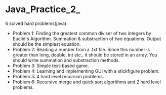 # Java_Practice_2_
6 solved hard problems(java).
* Problem 1: Finding the greatest common diviser of two integers by Euclid's Algorithm. Summation & substraction of two equations. Output should be the simplest equation.
* Problem 2: Reading a number from a .txt file. Since this number is greater than long, double, int etc., it should be stored in an array. You should write summation and substraction methods.
* Problem 3: Simple text-based game.
* Problem 4: Learning and implementing GUI with a stickfigure problem.
* Problem 5: 4 hard level recursion problems.
* Problem 6: Recursive merge and quick sort algorithms and 2 hard level problems.
